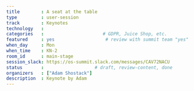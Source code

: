 ```yaml
---
title        : A seat at the table
type         : user-session
track        : Keynotes
technology   :
categories   :                      # GDPR, Juice Shop, etc.
featured     : yes                   # review with summit team "yes"
when_day     : Mon
when_time    : KN-2
room_id      : main-stage
session_slack: https://os-summit.slack.com/messages/CAV72NACU
status       :                   # draft, review-content, done
organizers   : ["Adam Shostack"]
description  : Keynote by Adam
---
```



<!--(add intro)

## WHY

(...)

## What

(...)

## Outcomes

(...)

## References

(...)


## Previous-->
